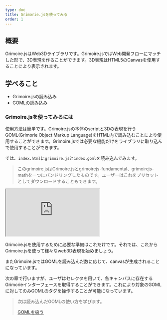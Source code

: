 ```yaml
---
type: doc
title: Grimorie.jsを使ってみる
order: 1
---
```


## 概要

Grimoire.jsはWeb3Dライブラリです。Grimoire.jsではWeb開発フローにマッチした形で、3D表現を作ることができます。3D表現はHTML5のCanvasを使用することにより表示されます。

## 学べること

* Grimoire.jsの読み込み
* GOMLの読み込み

### Grimoire.jsを使ってみるには

使用方法は簡単です。Grimoire.jsの本体のscriptと3Dの表現を行うGOML(Grimorie Object Markup Language)をHTML内で読み込むことにより使用することができます。Grimoire.jsでは必要な機能だけをライブラリに取り込んで使用することができます。

では、`index.html`に`grimoire.js`と`index.goml`を読み込んでみます。

> このgrimoire.jsはGrimoire.jsとgrimoirejs-fundamental、grimoirejs-mathを一つにバンドリングしたものです。ユーザーはこれをプリセットとしてダウンロードすることもできます。

<iframe class="editor" src="https://grimoiregl.github.io/grimoire.gl-example#t01-01"></iframe>

Grimoire.jsを使用するために必要な準備はこれだけです。それでは、これからGrimoire.jsを使って様々なweb3D表現を始めましょう。

またGrimoire.jsではGOMLを読み込んだ数に応じて、canvasが生成されることになっています。

<!-- <iframe class="editor" src="https://grimoiregl.github.io/grimoire.gl-example#t01-02"></iframe> -->

次の章で行いますが、ユーザはセレクタを用いて、各キャンバスに存在するGrimorieインターフェースを取得することができます。これにより対象のGOMLに対してのみGOMLのタグを操作することが可能になっています。


> 次は読み込んだGOMLの使い方を学びます。
>
> [GOMLを扱う](/tutorial/02-handle-goml.html)
